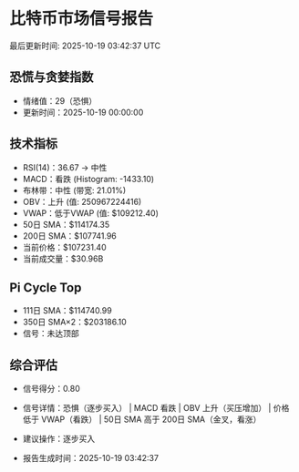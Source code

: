 # 比特币市场信号报告

最后更新时间: 2025-10-19 03:42:37 UTC

## 恐慌与贪婪指数
- 情绪值：29（恐惧）
- 更新时间：2025-10-19 00:00:00

## 技术指标
- RSI(14)：36.67 → 中性
- MACD：看跌 (Histogram: -1433.10)
- 布林带：中性 (带宽: 21.01%)
- OBV：上升 (值: 250967224416)
- VWAP：低于VWAP (值: $109212.40)
- 50日 SMA：$114174.35
- 200日 SMA：$107741.96
- 当前价格：$107231.40
- 当前成交量：$30.96B

## Pi Cycle Top
- 111日 SMA：$114740.99
- 350日 SMA×2：$203186.10
- 信号：未达顶部

## 综合评估
- 信号得分：0.80
- 信号详情：恐惧（逐步买入） | MACD 看跌 | OBV 上升（买压增加） | 价格低于 VWAP（看跌） | 50日 SMA 高于 200日 SMA（金叉，看涨）
- 建议操作：逐步买入

- 报告生成时间：2025-10-19 03:42:37